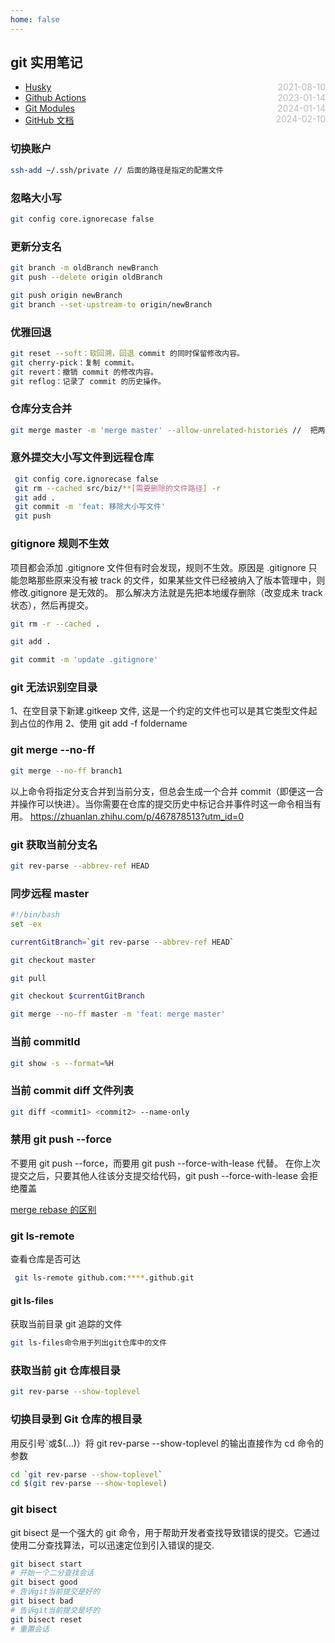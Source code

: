 ```yaml
---
home: false
---
```


## git 实用笔记

- [Husky](./husky) <span style="color:#bbb; float:right">2021-08-10</span>
- [Github Actions](./github-actions) <span style="color:#bbb; float:right">2023-01-14</span>
- [Git Modules](./git-modules) <span style="color:#bbb; float:right">2024-01-14</span>
- [GitHub 文档](https://docs.github.com/zh) <span style="color:#bbb; float:right">2024-02-10</span>

### 切换账户

```Bash
ssh-add ~/.ssh/private // 后面的路径是指定的配置文件
```

### 忽略大小写

```Bash
git config core.ignorecase false
```

### 更新分支名

```Bash
git branch -m oldBranch newBranch
git push --delete origin oldBranch

git push origin newBranch
git branch --set-upstream-to origin/newBranch
```

### 优雅回退

```Bash
git reset --soft：软回溯，回退 commit 的同时保留修改内容。
git cherry-pick：复制 commit。
git revert：撤销 commit 的修改内容。
git reflog：记录了 commit 的历史操作。
```

### 仓库分支合并

```Bash
git merge master -m 'merge master' --allow-unrelated-histories //  把两段不相干的 分支进行强行合并
```

### 意外提交大小写文件到远程仓库

```Bash
 git config core.ignorecase false
 git rm --cached src/biz/**[需要删除的文件路径] -r
 git add .
 git commit -m 'feat: 移除大小写文件'
 git push
```

### gitignore 规则不生效

项目都会添加 .gitignore 文件但有时会发现，规则不生效。原因是 .gitignore 只能忽略那些原来没有被 track 的文件，如果某些文件已经被纳入了版本管理中，则修改.gitignore 是无效的。
那么解决方法就是先把本地缓存删除（改变成未 track 状态），然后再提交。

```Bash
git rm -r --cached .

git add .

git commit -m 'update .gitignore'
```

### git 无法识别空目录

1、在空目录下新建.gitkeep 文件, 这是一个约定的文件也可以是其它类型文件起到占位的作用
2、使用 git add -f foldername

### git merge --no-ff

```bash
git merge --no-ff branch1
```

以上命令将指定分支合并到当前分支，但总会生成一个合并 commit（即便这一合并操作可以快进）。当你需要在仓库的提交历史中标记合并事件时这一命令相当有用。
https://zhuanlan.zhihu.com/p/467878513?utm_id=0

### git 获取当前分支名

```bash
git rev-parse --abbrev-ref HEAD
```

### 同步远程 master

```bash
#!/bin/bash
set -ex

currentGitBranch=`git rev-parse --abbrev-ref HEAD`

git checkout master

git pull

git checkout $currentGitBranch

git merge --no-ff master -m 'feat: merge master'
```

### 当前 commitId

```bash
git show -s --format=%H
```

### 当前 commit diff 文件列表

```bash
git diff <commit1> <commit2> --name-only
```

### 禁用 git push --force

不要用 git push --force，而要用 git push --force-with-lease 代替。
在你上次提交之后，只要其他人往该分支提交给代码，git push --force-with-lease 会拒绝覆盖

[merge rebase 的区别](https://fe.ecool.fun/topic/cfe8f03e-1a05-4c00-baa7-04ae08c8765c?orderBy=updateTime&order=desc&tagId=0)

### git ls-remote

查看仓库是否可达

```bash
 git ls-remote github.com:****.github.git
```

#### git ls-files

获取当前目录 git 追踪的文件

```bash
git ls-files命令用于列出git仓库中的文件
```

### 获取当前 git 仓库根目录

```bash
git rev-parse --show-toplevel
```

### 切换目录到 Git 仓库的根目录

用反引号`或$(...)）将 git rev-parse --show-toplevel 的输出直接作为 cd 命令的参数

```bash
cd `git rev-parse --show-toplevel`
cd $(git rev-parse --show-toplevel)
```

### git bisect

git bisect 是一个强大的 git 命令，用于帮助开发者查找导致错误的提交。它通过使用二分查找算法，可以迅速定位到引入错误的提交.

```bash
git bisect start
# 开始一个二分查找会话
git bisect good
# 告诉git当前提交是好的
git bisect bad
# 告诉git当前提交是坏的
git bisect reset
# 重置会话
```
